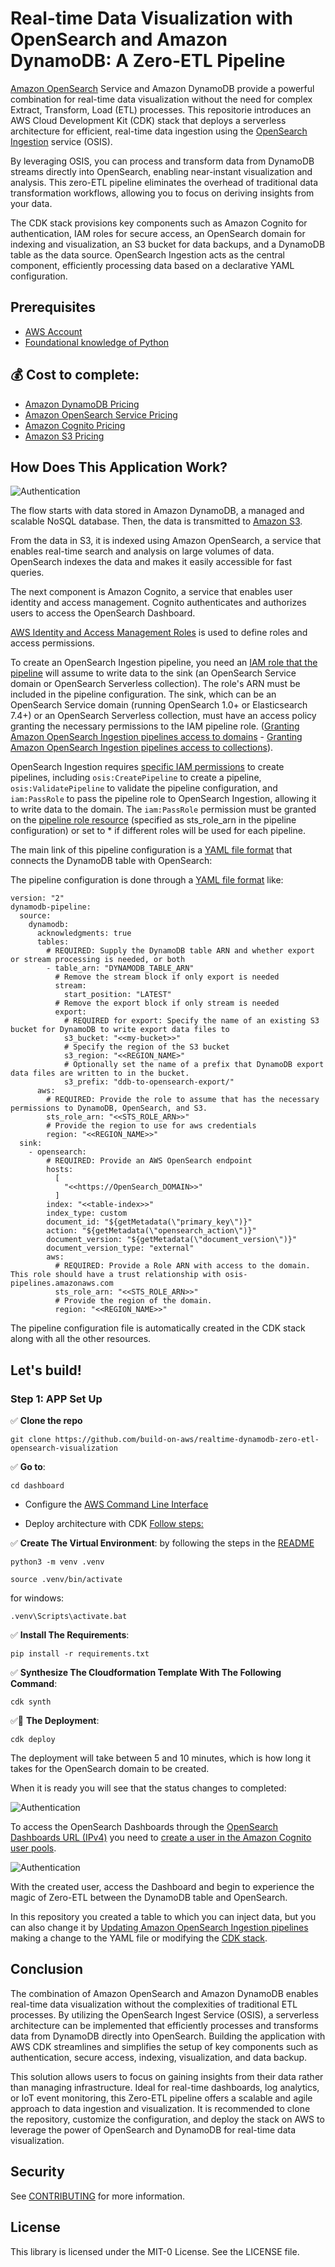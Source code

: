 # Real-time Data Visualization with OpenSearch and Amazon DynamoDB: A Zero-ETL Pipeline

[Amazon OpenSearch](https://docs.aws.amazon.com/es_es/opensearch-service/latest/developerguide/what-is.html) Service and Amazon DynamoDB provide a powerful combination for real-time data visualization without the need for complex Extract, Transform, Load (ETL) processes. This repositorie introduces an AWS Cloud Development Kit (CDK) stack that deploys a serverless architecture for efficient, real-time data ingestion using the [OpenSearch Ingestion](https://docs.aws.amazon.com/opensearch-service/latest/developerguide/ingestion.html) service (OSIS).

By leveraging OSIS, you can process and transform data from DynamoDB streams directly into OpenSearch, enabling near-instant visualization and analysis. This zero-ETL pipeline eliminates the overhead of traditional data transformation workflows, allowing you to focus on deriving insights from your data.

The CDK stack provisions key components such as Amazon Cognito for authentication, IAM roles for secure access, an OpenSearch domain for indexing and visualization, an S3 bucket for data backups, and a DynamoDB table as the data source. OpenSearch Ingestion acts as the central component, efficiently processing data based on a declarative YAML configuration.


## Prerequisites

- [AWS Account](https://aws.amazon.com/resources/create-account/?sc_channel=el&sc_campaign=datamlwave&sc_content=cicdcfnaws&sc_geo=mult&sc_country=mult&sc_outcome=acq) 
-  [Foundational knowledge of Python](https://catalog.us-east-1.prod.workshops.aws/workshops/3d705026-9edc-40e8-b353-bdabb116c89c/)

## 💰 Cost to complete: 
- [Amazon DynamoDB Pricing](https://aws.amazon.com/dynamodb/pricing/)
- [Amazon OpenSearch Service Pricing](https://aws.amazon.com/opensearch-service/pricing/)
- [Amazon Cognito Pricing](https://aws.amazon.com/cognito/pricing/)
- [Amazon S3 Pricing](https://aws.amazon.com/s3/pricing/)

## How Does This Application Work?
![Authentication](imagen/diagram.jpg)

The flow starts with data stored in Amazon DynamoDB, a managed and scalable NoSQL database. Then, the data is transmitted to [Amazon S3](https://docs.aws.amazon.com/es_es/AmazonS3/latest/userguide/Welcome.html).

From the data in S3, it is indexed using Amazon OpenSearch, a service that enables real-time search and analysis on large volumes of data. OpenSearch indexes the data and makes it easily accessible for fast queries.

The next component is Amazon Cognito, a service that enables user identity and access management. Cognito authenticates and authorizes users to access the OpenSearch Dashboard.

[AWS Identity and Access Management Roles](https://docs.aws.amazon.com/es_es/IAM/latest/UserGuide/id_roles.html) is used to define roles and access permissions. 

To create an OpenSearch Ingestion pipeline, you need an [IAM role that the pipeline](https://docs.aws.amazon.com/opensearch-service/latest/developerguide/creating-pipeline.html?icmpid=docs_console_unmapped#manage-pipeline-prerequisites) will assume to write data to the sink (an OpenSearch Service domain or OpenSearch Serverless collection). The role's ARN must be included in the pipeline configuration. The sink, which can be an OpenSearch Service domain (running OpenSearch 1.0+ or Elasticsearch 7.4+) or an OpenSearch Serverless collection, must have an access policy granting the necessary permissions to the IAM pipeline role. ([Granting Amazon OpenSearch Ingestion pipelines access to domains](https://docs.aws.amazon.com/opensearch-service/latest/developerguide/pipeline-domain-access.html) - [Granting Amazon OpenSearch Ingestion pipelines access to collections](https://docs.aws.amazon.com/opensearch-service/latest/developerguide/pipeline-collection-access.html)).

OpenSearch Ingestion requires [specific IAM permissions](https://docs.aws.amazon.com/opensearch-service/latest/developerguide/creating-pipeline.html?icmpid=docs_console_unmapped#create-pipeline-permissions) to create pipelines, including `osis:CreatePipeline` to create a pipeline, `osis:ValidatePipeline` to validate the pipeline configuration, and `iam:PassRole` to pass the pipeline role to OpenSearch Ingestion, allowing it to write data to the domain. The `iam:PassRole` permission must be granted on the [pipeline role resource](https://docs.aws.amazon.com/opensearch-service/latest/developerguide/pipeline-domain-access.html#pipeline-access-configure) (specified as sts_role_arn in the pipeline configuration) or set to * if different roles will be used for each pipeline.

The main link of this pipeline configuration is a [YAML file format](https://github.com/build-on-aws/realtime-dynamodb-zero-etl-opensearch-visualization/blob/main/dashboard/dashboard/template.txt) that connects the DynamoDB table with OpenSearch: 

The pipeline configuration is done through a [YAML file format](https://github.com/build-on-aws/realtime-dynamodb-zero-etl-opensearch-visualization/blob/main/dashboard/dashboard/template.txt) like:

```
version: "2"
dynamodb-pipeline:
  source:
    dynamodb:
      acknowledgments: true
      tables:
        # REQUIRED: Supply the DynamoDB table ARN and whether export or stream processing is needed, or both
        - table_arn: "DYNAMODB_TABLE_ARN"
          # Remove the stream block if only export is needed
          stream:
            start_position: "LATEST"
          # Remove the export block if only stream is needed
          export:
            # REQUIRED for export: Specify the name of an existing S3 bucket for DynamoDB to write export data files to
            s3_bucket: "<<my-bucket>>"
            # Specify the region of the S3 bucket
            s3_region: "<<REGION_NAME>"
            # Optionally set the name of a prefix that DynamoDB export data files are written to in the bucket.
            s3_prefix: "ddb-to-opensearch-export/"
      aws:
        # REQUIRED: Provide the role to assume that has the necessary permissions to DynamoDB, OpenSearch, and S3.
        sts_role_arn: "<<STS_ROLE_ARN>>"
        # Provide the region to use for aws credentials
        region: "<<REGION_NAME>>"
  sink:
    - opensearch:
        # REQUIRED: Provide an AWS OpenSearch endpoint
        hosts:
          [
            "<<https://OpenSearch_DOMAIN>>"
          ]
        index: "<<table-index>>"
        index_type: custom
        document_id: "${getMetadata(\"primary_key\")}"
        action: "${getMetadata(\"opensearch_action\")}"
        document_version: "${getMetadata(\"document_version\")}"
        document_version_type: "external"
        aws:
          # REQUIRED: Provide a Role ARN with access to the domain. This role should have a trust relationship with osis-pipelines.amazonaws.com
          sts_role_arn: "<<STS_ROLE_ARN>>"
          # Provide the region of the domain.
          region: "<<REGION_NAME>>"
```
The pipeline configuration file is automatically created in the CDK stack along with all the other resources.

## Let's build!

### Step 1:  APP Set Up 

✅ **Clone the repo**

```
git clone https://github.com/build-on-aws/realtime-dynamodb-zero-etl-opensearch-visualization
```

✅ **Go to**: 

```
cd dashboard
```

- Configure the [AWS Command Line Interface](https://docs.aws.amazon.com/cli/latest/userguide/cli-chap-configure.html)

- Deploy architecture with CDK [Follow steps:](/private-assistant/README.md)

✅ **Create The Virtual Environment**: by following the steps in the [README](/private-assistant/README.md)

```
python3 -m venv .venv
```

```
source .venv/bin/activate
```
for windows: 

```
.venv\Scripts\activate.bat
```

✅ **Install The Requirements**:

```
pip install -r requirements.txt
```

✅ **Synthesize The Cloudformation Template With The Following Command**:

```
cdk synth
```

✅🚀 **The Deployment**:

```
cdk deploy
```

The deployment will take between 5 and 10 minutes, which is how long it takes for the OpenSearch domain to be created.

When it is ready you will see that the status changes to completed:

![Authentication](imagen/domain_done.jpg)

To access the OpenSearch Dashboards through the [OpenSearch Dashboards URL (IPv4)](https://docs.aws.amazon.com/opensearch-service/latest/developerguide/dashboards.html) you need to [create a user in the Amazon Cognito user pools](https://docs.aws.amazon.com/cognito/latest/developerguide/managing-users.html?icmpid=docs_cognito_console_help_panel).

![Authentication](imagen/domain_information.jpg)

With the created user, access the Dashboard and begin to experience the magic of Zero-ETL between the DynamoDB table and OpenSearch.

In this repository you created a table to which you can inject data, but you can also change it by [Updating Amazon OpenSearch Ingestion pipelines](https://docs.aws.amazon.com/opensearch-service/latest/developerguide/update-pipeline.html) making a change to the YAML file or modifying the [CDK stack](https://github.com/build-on-aws/realtime-dynamodb-zero-etl-opensearch-visualization/blob/main/dashboard/dashboard/dashboard_stack.py).

## Conclusion

The combination of Amazon OpenSearch and Amazon DynamoDB enables real-time data visualization without the complexities of traditional ETL processes. By utilizing the OpenSearch Ingest Service (OSIS), a serverless architecture can be implemented that efficiently processes and transforms data from DynamoDB directly into OpenSearch. Building the application with AWS CDK streamlines and simplifies the setup of key components such as authentication, secure access, indexing, visualization, and data backup.

This solution allows users to focus on gaining insights from their data rather than managing infrastructure. Ideal for real-time dashboards, log analytics, or IoT event monitoring, this Zero-ETL pipeline offers a scalable and agile approach to data ingestion and visualization. It is recommended to clone the repository, customize the configuration, and deploy the stack on AWS to leverage the power of OpenSearch and DynamoDB for real-time data visualization.


## Security

See [CONTRIBUTING](CONTRIBUTING.md#security-issue-notifications) for more information.

## License

This library is licensed under the MIT-0 License. See the LICENSE file.

